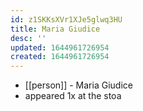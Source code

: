 ```yaml
---
id: z1SKKsXVr1XJe5glwq3HU
title: Maria Giudice
desc: ''
updated: 1644961726954
created: 1644961726954
---
```



- [[person]] - Maria Giudice
- appeared 1x at the stoa
